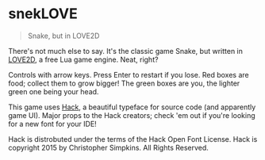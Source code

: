# snekLOVE

> Snake, but in LOVE2D

There's not much else to say. It's the classic game Snake, but written in [LOVE2D](https://love2d.org), a free Lua game engine. Neat, right?

Controls with arrow keys. Press Enter to restart if you lose. Red boxes are food; collect them to grow bigger! The green boxes are you, the lighter green one being your head.

This game uses [Hack](https://sourcefoundry.org/hack/), a beautiful typeface for source code (and apparently game UI). Major props to the Hack creators; check 'em out if you're looking for a new font for your IDE!

Hack is distrobuted under the terms of the Hack Open Font License. Hack is copyright 2015 by Christopher Simpkins. All Rights Reserved.
